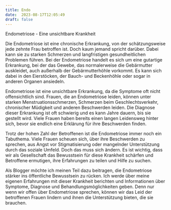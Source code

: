 ```yaml
---
title: Endo
date:  2023-08-17T12:05:49
draft: false
---
```


Endometriose - Eine unsichtbare Krankheit

Die Endometriose ist eine chronische Erkrankung, von der schätzungsweise jede zehnte Frau betroffen ist. Doch kaum jemand spricht darüber. Dabei kann sie zu starken Schmerzen und langfristigen gesundheitlichen Problemen führen. Bei der Endometriose handelt es sich um eine gutartige Erkrankung, bei der das Gewebe, das normalerweise die Gebärmutter auskleidet, auch außerhalb der Gebärmutterhöhle vorkommt. Es kann sich dabei in den Eierstöcken, der Bauch- und Beckenhöhle oder sogar in anderen Organen ansiedeln.

Endometriose ist eine unsichtbare Erkrankung, da die Symptome oft nicht offensichtlich sind. Frauen, die an Endometriose leiden, können unter starken Menstruationsschmerzen, Schmerzen beim Geschlechtsverkehr, chronischer Müdigkeit und anderen Beschwerden leiden. Die Diagnose dieser Erkrankung ist oft schwierig und es kann Jahre dauern, bis sie gestellt wird. Viele Frauen haben bereits einen langen Leidensweg hinter sich, bevor sie endlich eine Erklärung für ihre Beschwerden finden.

Trotz der hohen Zahl der Betroffenen ist die Endometriose immer noch ein Tabuthema. Viele Frauen scheuen sich, über ihre Beschwerden zu sprechen, aus Angst vor Stigmatisierung oder mangelnder Unterstützung durch das soziale Umfeld. Doch das muss sich ändern. Es ist wichtig, dass wir als Gesellschaft das Bewusstsein für diese Krankheit schärfen und Betroffene ermutigen, ihre Erfahrungen zu teilen und Hilfe zu suchen.

Als Blogger möchte ich meinen Teil dazu beitragen, die Endometriose stärker ins öffentliche Bewusstsein zu rücken. Ich werde über meine eigenen Erfahrungen mit dieser Krankheit berichten und Informationen über Symptome, Diagnose und Behandlungsmöglichkeiten geben. Denn nur wenn wir offen über Endometriose sprechen, können wir das Leid der betroffenen Frauen lindern und ihnen die Unterstützung bieten, die sie brauchen.